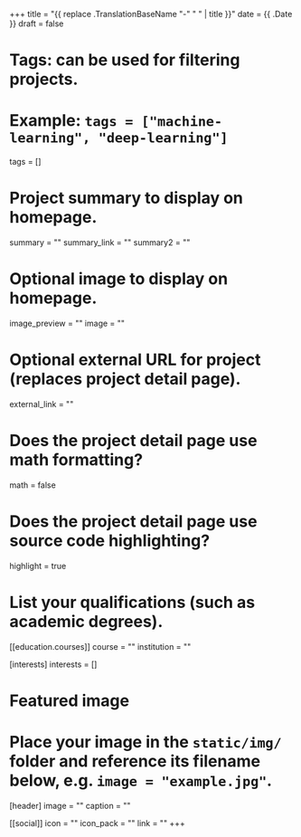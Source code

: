 +++
title = "{{ replace .TranslationBaseName "-" " " | title }}"
date = {{ .Date }}
draft = false

# Tags: can be used for filtering projects.
# Example: `tags = ["machine-learning", "deep-learning"]`
tags = []

# Project summary to display on homepage.
summary = ""
summary_link = ""
summary2 = ""

# Optional image to display on homepage.
image_preview = ""
image = ""

# Optional external URL for project (replaces project detail page).
external_link = ""

# Does the project detail page use math formatting?
math = false

# Does the project detail page use source code highlighting?
highlight = true

# List your qualifications (such as academic degrees).
[[education.courses]]
  course = ""
  institution = ""

[interests]
  interests = []
# Featured image
# Place your image in the `static/img/` folder and reference its filename below, e.g. `image = "example.jpg"`.
[header]
image = ""
caption = ""


[[social]]
icon = ""
icon_pack = ""
link = ""
+++
